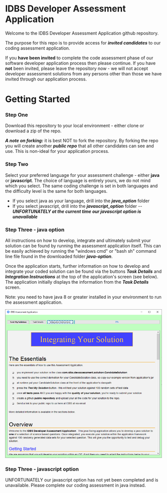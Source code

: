 # IDBS Developer Assessment Application

Welcome to the IDBS Developer Assessment Application github repository.

The purpose for this repo is to provide access for ***invited candidates*** to our coding assessment application. 

If you **have been invited** to complete the code assessment phase of our software developer  application process then please continue. If you have **not** been invited, please leave the repository now - we will not accept developer assessment solutions from any persons other than those we have invited through our application process.

# Getting Started

### Step One
Download this repository to your local environment - either clone or download a zip of the repo.

***A note on forking:*** it is best NOT to fork the repository. By forking the repo you will create another ***public repo*** that all other candidates can see and use. This is non-ideal for your application process.

### Step Two
Select your preferred language for your assessment challenge - either **java** or **javascript**. 
The choice of language is entirely yours, we do not mind which you select. The same coding challenge is set in both languages and the difficulty level is the same for both languages.

 - If you select java as your language, drill into the ***java_option*** folder
 - If you select javascript, drill into the ***javascript_option*** folder
 -- ***UNFORTUNATELY at the current time our javascript option is unavailable***

### Step Three - java option
All instructions on how to develop, integrate and ultimately submit your solution can be found by running the assessment application itself. This can be easily achieved by running the "windows cmd" or "bash sh" command line file found in the downloaded folder ***java-option***. 

Once the application starts, further information on how to develop and integrate your coded solution can be found via the buttons ***Task Details*** and ***Integration Instructions***  at the top of the application's screen (see below). The application initially displays the information from the ***Task Details*** screen.

Note: you need to have java 8 or greater installed in your environment to run the assessment application.

![enter image description here](images/AssessmentApp.png)




### Step Three - javascript option
UNFORTUNATELY our javascript option has not yet been completed and is unavailable. Please complete our coding assessment in java instead.
